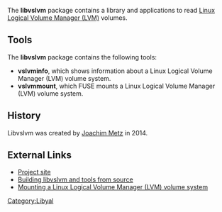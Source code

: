 The **libvslvm** package contains a library and applications to read
[Linux Logical Volume Manager
(LVM)](Linux_Logical_Volume_Manager_(LVM) "wikilink") volumes.

## Tools

The **libvslvm** package contains the following tools:

- **vslvminfo**, which shows information about a Linux Logical Volume
  Manager (LVM) volume system.
- **vslvmmount**, which FUSE mounts a Linux Logical Volume Manager (LVM)
  volume system.

## History

Libvslvm was created by [Joachim Metz](Joachim_Metz "wikilink") in 2014.

## External Links

- [Project site](https://github.com/libyal/libvslvm/)
- [Building libvslvm and tools from
  source](https://github.com/libyal/libvslvm/wiki/Building)
- [Mounting a Linux Logical Volume Manager (LVM) volume
  system](https://github.com/libyal/libvslvm/wiki/Mounting)

[Category:Libyal](Category:Libyal "wikilink")